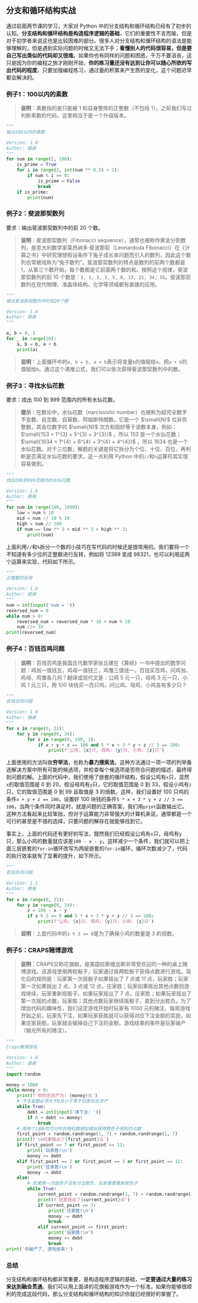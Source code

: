 ## 分支和循环结构实战

通过前面两节课的学习，大家对 Python 中的分支结构和循环结构已经有了初步的认知。**分支结构和循环结构是构造程序逻辑的基础**，它们的重要性不言而喻，但是对于初学者来说这也是比较困难的部分。很多人对分支结构和循环结构的语法是能够理解的，但是遇到实际问题的时候又无法下手；**看懂别人的代码很容易，但是要自己写出类似的代码却又很难**。如果你也有同样的问题和困惑，千万不要沮丧，这只是因为你的编程之旅才刚刚开始，**你的练习量还没有达到让你可以随心所欲的写出代码的程度**，只要加强编程练习，通过量的积累来产生质的变化，这个问题迟早都会解决的。

### 例子1：100以内的素数

> **说明**：素数指的是只能被 1 和自身整除的正整数（不包括 1），之前我们写过判断素数的代码，这里相当于是一个升级版本。

```Python
"""
输出100以内的素数

Version: 1.0
Author: 骆昊
"""
for num in range(2, 100):
    is_prime = True
    for i in range(2, int(num ** 0.5) + 1):
        if num % i == 0:
            is_prime = False
            break
    if is_prime:
        print(num)
```

### 例子2：斐波那契数列

要求：输出斐波那契数列中的前 20 个数。

> **说明**：斐波那契数列（Fibonacci sequence），通常也被称作黄金分割数列，是意大利数学家莱昂纳多·斐波那契（Leonardoda Fibonacci）在《计算之书》中研究理想假设条件下兔子成长率问题而引入的数列，因此这个数列也常被戏称为“兔子数列”。斐波那契数列的特点是数列的前两个数都是 1，从第三个数开始，每个数都是它前面两个数的和。按照这个规律，斐波那契数列的前 10 个数是：`1, 1, 2, 3, 5, 8, 13, 21, 34, 55`。斐波那契数列在现代物理、准晶体结构、化学等领域都有直接的应用。

```Python
"""
输出斐波那契数列中的前20个数

Version: 1.0
Author: 骆昊
"""

a, b = 0, 1
for _ in range(20):
    a, b = b, a + b
    print(a)
```

> **说明**：上面循环中的`a, b = b, a + b`表示将变量`b`的值赋给`a`，把`a + b`的值赋给`b`。通过这个递推公式，我们可以依次获得斐波那契数列中的数。

### 例子3：寻找水仙花数

要求：找出 100 到 999 范围内的所有水仙花数。

> **提示**：在数论中，水仙花数（narcissistic number）也被称为超完全数字不变数、自恋数、自幂数、阿姆斯特朗数，它是一个 $\small{N}$ 位非负整数，其各位数字的 $\small{N}$ 次方和刚好等于该数本身，例如： $\small{153 = 1^{3} + 5^{3} + 3^{3}}$ ，所以 153 是一个水仙花数； $\small{1634 = 1^{4} + 6^{4} + 3^{4} + 4^{4}}$ ，所以 1634 也是一个水仙花数。对于三位数，解题的关键是将它拆分为个位、十位、百位，再判断是否满足水仙花数的要求，这一点利用 Python 中的`//`和`%`运算符其实很容易做到。

```python
"""
找出100到999范围内的水仙花数

Version: 1.0
Author: 骆昊
"""
for num in range(100, 1000):
    low = num % 10
    mid = num // 10 % 10
    high = num // 100
    if num == low ** 3 + mid ** 3 + high ** 3:
        print(num)
```

上面利用`//`和`%`拆分一个数的小技巧在写代码的时候还是很常用的。我们要将一个不知道有多少位的正整数进行反转，例如将 12389 变成 98321，也可以利用这两个运算来实现，代码如下所示。

```python
"""
正整数的反转

Version: 1.0
Author: 骆昊
"""
num = int(input('num = '))
reversed_num = 0
while num > 0:
    reversed_num = reversed_num * 10 + num % 10
    num //= 10
print(reversed_num)
```

### 例子4：百钱百鸡问题

> **说明**：百钱百鸡是我国古代数学家张丘建在《算经》一书中提出的数学问题：鸡翁一值钱五，鸡母一值钱三，鸡雏三值钱一。百钱买百鸡，问鸡翁、鸡母、鸡雏各几何？翻译成现代文是：公鸡 5 元一只，母鸡 3 元一只，小鸡 1 元三只，用 100 块钱买一百只鸡，问公鸡、母鸡、小鸡各有多少只？

```python
"""
百钱百鸡问题

Version: 1.0
Author: 骆昊
"""
for x in range(0, 21):
    for y in range(0, 34):
        for z in range(0, 100, 3):
            if x + y + z == 100 and 5 * x + 3 * y + z // 3 == 100:
                print(f'公鸡: {x}只, 母鸡: {y}只, 小鸡: {z}只')
```

上面使用的方法叫做**穷举法**，也称为**暴力搜索法**，这种方法通过一项一项的列举备选解决方案中所有可能的候选项，并检查每个候选项是否符合问题的描述，最终得到问题的解。上面的代码中，我们使用了嵌套的循环结构，假设公鸡有`x`只，显然`x`的取值范围是 0 到 20，假设母鸡有`y`只，它的取值范围是 0 到 33，假设小鸡有`z`只，它的取值范围是 0 到 99 且取值是 3 的倍数。这样，我们设置好 100 只鸡的条件`x + y + z == 100`，设置好 100 块钱的条件`5 * x + 3 * y + z // 3 == 100`，当两个条件同时满足时，就是问题的正确答案，我们用`print`函数输出它。这种方法看起来比较笨拙，但对于运算能力非常强大的计算机来说，通常都是一个可行的甚至是不错的选择，只要问题的解存在就能够找到它。

事实上，上面的代码还有更好的写法，既然我们已经假设公鸡有`x`只，母鸡有`y`只，那么小鸡的数量就应该是`100 - x - y`，这样减少一个条件，我们就可以把上面三层嵌套的`for-in`循环改写为两层嵌套的`for-in`循环。循环次数减少了，代码的执行效率就有了显著的提升，如下所示。

```python
"""
百钱百鸡问题

Version: 1.1
Author: 骆昊
"""
for x in range(0, 21):
    for y in range(0, 34):
        z = 100 - x - y
        if z % 3 == 0 and 5 * x + 3 * y + z // 3 == 100:
            print(f'公鸡: {x}只, 母鸡: {y}只, 小鸡: {z}只')
```

> **说明**：上面代码中的`z % 3 == 0`是为了确保小鸡的数量是 3 的倍数。

### 例子5：CRAPS赌博游戏

> **说明**：CRAPS又称花旗骰，是美国拉斯维加斯非常受欢迎的一种的桌上赌博游戏。该游戏使用两粒骰子，玩家通过摇两粒骰子获得点数进行游戏。简化后的规则是：玩家第一次摇骰子如果摇出了 7 点或 11 点，玩家胜；玩家第一次如果摇出 2 点、3 点或 12 点，庄家胜；玩家如果摇出其他点数则游戏继续，玩家重新摇骰子，如果玩家摇出了 7 点，庄家胜；如果玩家摇出了第一次摇的点数，玩家胜；其他点数玩家继续摇骰子，直到分出胜负。为了增加代码的趣味性，我们设定游戏开始时玩家有 1000 元的赌注，每局游戏开始之前，玩家先下注，如果玩家获胜就可以获得对应下注金额的奖励，如果庄家获胜，玩家就会输掉自己下注的金额。游戏结束的条件是玩家破产（输光所有的赌注）。

```Python
"""
Craps赌博游戏

Version: 1.0
Author: 骆昊
"""
import random

money = 1000
while money > 0:
    print(f'你的总资产为: {money}元')
    # 下注金额必须大于0且小于等于玩家的总资产
    while True:
        debt = int(input('请下注: '))
        if 0 < debt <= money:
            break
    # 用两个1到6均匀分布的随机数相加模拟摇两颗色子得到的点数
    first_point = random.randrange(1, 7) + random.randrange(1, 7)
    print(f'\n玩家摇出了{first_point}点')
    if first_point == 7 or first_point == 11:
        print('玩家胜!\n')
        money += debt
    elif first_point == 2 or first_point == 3 or first_point == 12:
        print('庄家胜!\n')
        money -= debt
    else:
        # 如果第一次摇色子没有分出胜负，玩家需要重新摇色子
        while True:
            current_point = random.randrange(1, 7) + random.randrange(1, 7)
            print(f'玩家摇出了{current_point}点')
            if current_point == 7:
                print('庄家胜!\n')
                money -= debt
                break
            elif current_point == first_point:
                print('玩家胜!\n')
                money += debt
                break
print('你破产了, 游戏结束!')
```

### 总结

分支结构和循环结构都非常重要，是构造程序逻辑的基础，**一定要通过大量的练习来达到融会贯通**。我们可以用上面讲的花旗骰游戏作为一个标准，如果你能够很顺利的完成这段代码，那么分支结构和循环结构的知识你就已经很好的掌握了。

